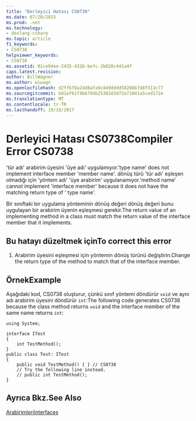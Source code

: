 ```yaml
---
title: "Derleyici Hatası CS0738"
ms.date: 07/20/2015
ms.prod: .net
ms.technology:
- devlang-csharp
ms.topic: article
f1_keywords:
- CS0738
helpviewer_keywords:
- CS0738
ms.assetid: 01ce94ee-2435-4326-befc-2b020c441a4f
caps.latest.revision: 
author: BillWagner
ms.author: wiwagn
ms.openlocfilehash: d2ff6f8a24d8afa9c849dddd58286b7d8f313c77
ms.sourcegitcommit: bd1ef61f4bb794b25383d3d72e71041a5ced172e
ms.translationtype: MT
ms.contentlocale: tr-TR
ms.lasthandoff: 10/18/2017
---
```

# <a name="compiler-error-cs0738"></a><span data-ttu-id="10f5b-102">Derleyici Hatası CS0738</span><span class="sxs-lookup"><span data-stu-id="10f5b-102">Compiler Error CS0738</span></span>
<span data-ttu-id="10f5b-103">'tür adı' arabirim üyesini 'üye adı' uygulamıyor.</span><span class="sxs-lookup"><span data-stu-id="10f5b-103">'type name' does not implement interface member 'member name'.</span></span> <span data-ttu-id="10f5b-104">dönüş türü 'tür adı' eşleşen olmadığı için 'yöntem adı' 'üye arabirim' uygulanamıyor.</span><span class="sxs-lookup"><span data-stu-id="10f5b-104">'method name' cannot implement 'interface member' because it does not have the matching return type of ' type name'.</span></span>  
  
 <span data-ttu-id="10f5b-105">Bir sınıftaki bir uygulama yönteminin dönüş değeri dönüş değeri bunu uygulayan bir arabirim üyenin eşleşmesi gerekir.</span><span class="sxs-lookup"><span data-stu-id="10f5b-105">The return value of an implementing method in a class must match the return value of the interface member that it implements.</span></span>  
  
## <a name="to-correct-this-error"></a><span data-ttu-id="10f5b-106">Bu hatayı düzeltmek için</span><span class="sxs-lookup"><span data-stu-id="10f5b-106">To correct this error</span></span>  
  
1.  <span data-ttu-id="10f5b-107">Arabirim üyesini eşleşmesi için yöntemin dönüş türünü değiştirin.</span><span class="sxs-lookup"><span data-stu-id="10f5b-107">Change the return type of the method to match that of the interface member.</span></span>  
  
## <a name="example"></a><span data-ttu-id="10f5b-108">Örnek</span><span class="sxs-lookup"><span data-stu-id="10f5b-108">Example</span></span>  
 <span data-ttu-id="10f5b-109">Aşağıdaki kod, CS0738 oluşturur, çünkü sınıf yöntemi döndürür `void` ve aynı adı arabirim üyesini döndürür `int`:</span><span class="sxs-lookup"><span data-stu-id="10f5b-109">The following code generates CS0738 because the class method returns `void` and the interface member of the same name returns `int`:</span></span>  
  
```  
using System;  
  
interface ITest  
{  
    int TestMethod();  
}  
public class Test: ITest  
{  
    public void TestMethod() { } // CS0738  
    // Try the following line instead.  
    // public int TestMethod();  
}  
```  
  
## <a name="see-also"></a><span data-ttu-id="10f5b-110">Ayrıca Bkz.</span><span class="sxs-lookup"><span data-stu-id="10f5b-110">See Also</span></span>  
 [<span data-ttu-id="10f5b-111">Arabirimleri</span><span class="sxs-lookup"><span data-stu-id="10f5b-111">Interfaces</span></span>](../../csharp/programming-guide/interfaces/index.md)

